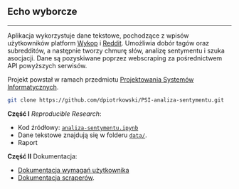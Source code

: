 ## Echo wyborcze  
---
Aplikacja wykorzystuje dane tekstowe, pochodzące z wpisów użytkowników platform [Wykop](https://wykop.pl) i [Reddit](https://reddit.com). Umożliwia dobór tagów oraz subredditów, a następnie tworzy chmurę słów, analizę sentymentu i szuka asocjacji. Dane są pozyskiwane poprzez webscraping za pośrednictwem API powyższych serwisów.

Projekt powstał w ramach przedmiotu [Projektowania Systemów Informatycznych](https://github.com/karolinakuligowska/Projektowanie_systemow_informatycznych). 

```bash
git clone https://github.com/dpiotrkowski/PSI-analiza-sentymentu.git 
```

**Część I** *Reproducible Research*: 
- Kod źródłowy: [`analiza-sentymentu.ipynb`](https://github.com/dpiotrkowski/PSI-analiza-sentymentu/blob/main/analiza-sentymentu.ipynb)
- Dane tekstowe znajdują się w folderu
[`data/`](https://github.com/dpiotrkowski/PSI-analiza-sentymentu/blob/main/data/).
- Raport

**Część II** Dokumentacja: 
- [Dokumentacja wymagań użytkownika](https://github.com/dpiotrkowski/PSI-analiza-sentymentu/blob/main/DOKUMENTACJA.md)
- [Dokumentacja scraperów](https://github.com/dpiotrkowski/PSI-analiza-sentymentu/blob/main/src/README.md).

